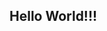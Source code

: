 ## Hello World!!! 

<!--
**Alnfire/Alnfire** is a ✨ _special_ ✨ repository because its `README.md` (this file) appears on your GitHub profile.
<img src="https://raw.githubusercontent.com/Alnfire/Alnfire/output/snake.svg" alt="Snake animation" />

###
Here are some ideas to get you started:

- 🔭 I’m currently working on ...
- 🌱 I’m currently learning ...
- 👯 I’m looking to collaborate on ...
- 🤔 I’m looking for help with ...
- 💬 Ask me about ...
- 📫 How to reach me: ...
- 😄 Pronouns: ...
- ⚡ Fun fact: ...
-->
